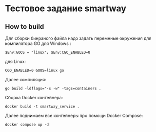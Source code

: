 # Тестовое задание smartway
## How to build
Для сборки бинраного файла надо задать перемнные окружения для компилятора GO
для Windows :
```
$Env:GOOS = "linux"; $Env:CGO_ENABLED=0 
```
для Linux:
```
CGO_ENABLED=0 GOOS=linux go
```
Далее компиляция:
```
go build -ldflags="-s -w" -tags=containers .
```
Сборка Docker контейнера:
```
docker build -t smartway_service .
```
Далее поднимаем все контейнеры про помощи Docker Compose:
```
docker compose up -d
```